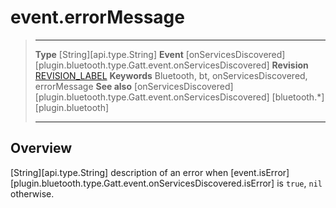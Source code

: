 # event.errorMessage

> --------------------- ------------------------------------------------------------------------------------------
> __Type__              [String][api.type.String]
> __Event__             [onServicesDiscovered][plugin.bluetooth.type.Gatt.event.onServicesDiscovered]
> __Revision__          [REVISION_LABEL](REVISION_URL)
> __Keywords__          Bluetooth, bt, onServicesDiscovered, errorMessage
> __See also__          [onServicesDiscovered][plugin.bluetooth.type.Gatt.event.onServicesDiscovered]
>						[bluetooth.*][plugin.bluetooth]
> --------------------- ------------------------------------------------------------------------------------------

## Overview

[String][api.type.String] description of an error when [event.isError][plugin.bluetooth.type.Gatt.event.onServicesDiscovered.isError] is `true`, `nil` otherwise.